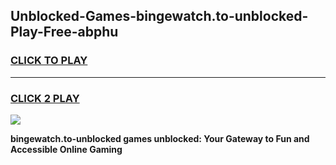 
## Unblocked-Games-bingewatch.to-unblocked-Play-Free-abphu
<h3>
<a href="https://premium76.site?title=bingewatch.to-unblocked&ref=12A">CLICK TO PLAY</a></h3>
<hr>

<h3>
<a href="https://premium76.site?title=bingewatch.to-unblocked&ref=12A">CLICK 2 PLAY</a>
  
</h3>

<a href="https://premium76.site?title=bingewatch.to-unblocked&ref=12A"><img src="https://clearcache.store/games.png"></a>


**bingewatch.to-unblocked games unblocked: Your Gateway to Fun and Accessible Online Gaming**
